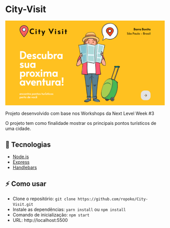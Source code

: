 # City-Visit
![](https://github.com/ropoko/City-Visit/blob/main/public/img/screenshot.png)

Projeto desenvolvido com base nos Workshops da Next Level Week #3

O projeto tem como finalidade mostrar os principais pontos turísticos de uma cidade.

## :rocket: Tecnologias

- [Node.js](https://nodejs.org/en/)
- [Express](https://expressjs.com/pt-br/)
- [Handlebars](https://handlebarsjs.com/)

## :zap: Como usar 

- Clone o repositório: `git clone https://github.com/ropoko/City-Visit.git`
- Instale as dependências: `yarn install` ou `npm install`
- Comando de inicialização: `npm start`
- URL: http://localhost:5500

